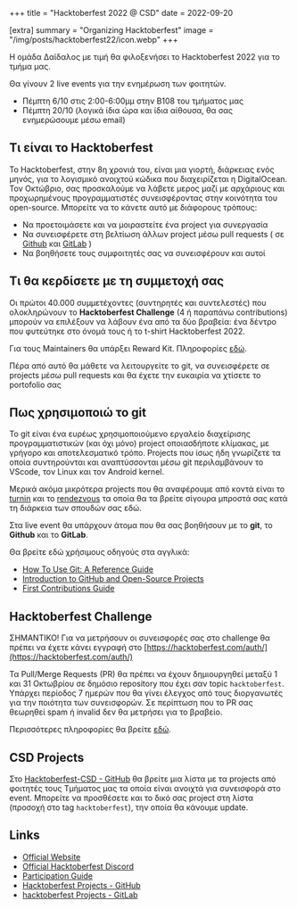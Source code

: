 +++
title = "Hacktoberfest 2022 @ CSD"
date = 2022-09-20

[extra]
summary = "Organizing Hacktoberfest"
image = "/img/posts/hacktoberfest22/icon.webp"
+++

<!-- <p align="center">
  <img alt="Hacktoberfest 2022 Banner" src="/img/posts/hacktoberfest22/banner_s.webp" />
</p> -->

Η ομάδα Δαίδαλος με τιμή θα φιλοξενήσει το Hacktoberfest 2022 για το τμήμα μας. 

Θα γίνουν 2 live events για την ενημέρωση των φοιτητών.

- Πέμπτη  6/10 στις 2:00-6:00μμ στην Β108 του τμήματος μας
- Πέμπτη 20/10 (λογικά ίδια ώρα και ίδια αίθουσα, θα σας ενημερώσουμε μέσω email)

## Τι είναι το Hacktoberfest

Το Hacktoberfest, στην 8η χρονιά του, είναι μια γιορτή, διάρκειας ενός μηνός, για το λογισμικό ανοιχτού κώδικα που διαχειρίζεται η DigitalOcean. Τον Οκτώβριο, σας προσκαλούμε να λάβετε μερος μαζί με αρχάριους και προχωρημένους προγραμματιστές συνεισφέροντας στην κοινότητα του open-source. Μπορείτε να το κάνετε αυτό με διάφορους τρόπους:
- Να προετοιμάσετε και να μοιραστείτε ένα project για συνεργασία
- Να συνεισφέρετε στη βελτίωση άλλων project μέσω pull requests ( σε [Github](https://github.com/topics/hacktoberfest) και [GitLab](https://gitlab.com/explore/projects?topic=hacktoberfest) )
- Να βοηθήσετε τους συμφοιτητές σας να συνεισφέρουν και αυτοί

## Τι θα κερδίσετε με τη συμμετοχή σας

Οι πρώτοι 40.000 συμμετέχοντες (συντηρητές και συντελεστές) που ολοκληρώνουν το **Hacktoberfest Challenge** (4 ή παραπάνω contributions) μπορούν να επιλέξουν να λάβουν ένα από τα δύο βραβεία: ένα δέντρο που φυτεύτηκε στο όνομά τους ή το t-shirt Hacktoberfest 2022.

Για τους Maintainers θα υπάρξει Reward Kit. Πληροφορίες [εδώ](https://hacktoberfest.com/participation/#maintainers).

Πέρα από αυτό θα μάθετε να λειτουργείτε το git, να συνεισφέρετε σε projects μέσω pull requests και θα έχετε την ευκαιρία να χτίσετε το portofolio σας

## Πως χρησιμοποιώ το git

Το git είναι ένα ευρέως χρησιμοποιούμενο εργαλείο διαχείρισης προγραμματιστικών (και όχι μόνο) project οποιασδήποτε κλίμακας, με γρήγορο και αποτελεσματικό τρόπο. Projects που ίσως ήδη γνωρίζετε τα οποία συντηρούνται και αναπτύσσονται μέσω git περιλαμβάνουν το VScode, τον Linux και τον Android kernel.

Μερικά ακόμα μικρότερα projects που θα αναφέρουμε από κοντά είναι το [turnin](https://github.com/zakkak/turnin) και το [rendezvous](https://github.com/zakkak/rendezvous/) τα οποία θα τα βρείτε σίγουρα μπροστά σας κατά τη διάρκεια των σπουδών σας εδώ.

Στα live event θα υπάρχουν άτομα που θα σας βοηθήσουν με το **git**, το **Github** και το **GitLab**.

Θα βρείτε εδώ χρήσιμους οδηγούς στα αγγλικά:
- [How To Use Git: A Reference Guide](https://www.digitalocean.com/community/cheatsheets/how-to-use-git-a-reference-guide)
- [Introduction to GitHub and Open-Source Projects](https://www.digitalocean.com/community/tutorial_series/an-introduction-to-open-source)
- [First Contributions Guide](https://github.com/firstcontributions/first-contributions)

## Hacktoberfest Challenge

ΣΗΜΑΝΤΙΚΟ! Για να μετρήσουν οι συνεισφορές σας στο challenge θα πρέπει να έχετε κάνει εγγραφή στο [https://hacktoberfest.com/auth/](https://hacktoberfest.com/auth/)

Τα Pull/Merge Requests (PR) θα πρέπει να έχουν δημιουργηθεί μεταξύ 1 και 31 Οκτωβρίου σε δημόσιο repository που έχει σαν topic `hacktoberfest`. Υπάρχει περίοδος 7 ημερών που θα γίνει έλεγχος από τους διοργανωτές για την ποιότητα των συνεισφορών. Σε περίπτωση που το PR σας θεωρηθεί spam ή invalid δεν θα μετρήσει για το βραβείο.

Περισσότερες πληροφορίες θα βρείτε [εδώ](https://hacktoberfest.com/participation/#pr-mr-details).

## CSD Projects

Στο [Hacktoberfest-CSD - GitHub](https://github.com/0xdeada1u5/Hacktoberfest-CSD) θα βρείτε μια λίστα με τα projects από φοιτητές τους Τμήματος μας τα οποία είναι ανοιχτά για συνεισφορά στο event. Μπορείτε να προσθέσετε και το δικό σας project στη λίστα (προσοχή στο tag `hacktoberfest`), την οποία θα κάνουμε update.

## Links
- [Official Website](https://hacktoberfest.com)
- [Official Hacktoberfest Discord](https://discord.gg/hacktoberfest)
- [Participation Guide](https://hacktoberfest.com/participation)
- [Hacktoberfest Projects - GitHub](https://github.com/topics/hacktoberfest)
- [hacktoberfest Projects - GitLab](https://gitlab.com/explore/projects?topic=hacktoberfest)